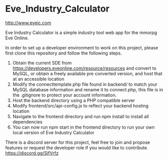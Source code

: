 # Eve_Industry_Calculator

http://www.eveic.com

Eve Industry Calculator is a simple industry tool web app for the mmorpg Eve Online.

In order to set up a developer environment to work on this project, please first clone this repository and follow the following steps.
1. Obtain the current SDE from https://developers.eveonline.com/resource/resources and convert to MySQL, or obtain a freely available pre converted version, and host that at an accessible location
2. Modify the connecttemplate.php file found in backend/ to match your MySQL database information and rename it to connect.php, this file is in the .gitignore to protect your account information.
3. Host the backend directory using a PHP compatible server
4. Modify frontend/src/api-config.js to reflect your backend hosting location
5. Navigate to the frontend directory and run npm install to install all dependencies
6. You can now run npm start in the frontend directory to run your own local version of Eve Industry Calculator

There is a discord server for this project, feel free to join and propose features or request the developer role if you would like to contribute. https://discord.gg/SjfVrfz
